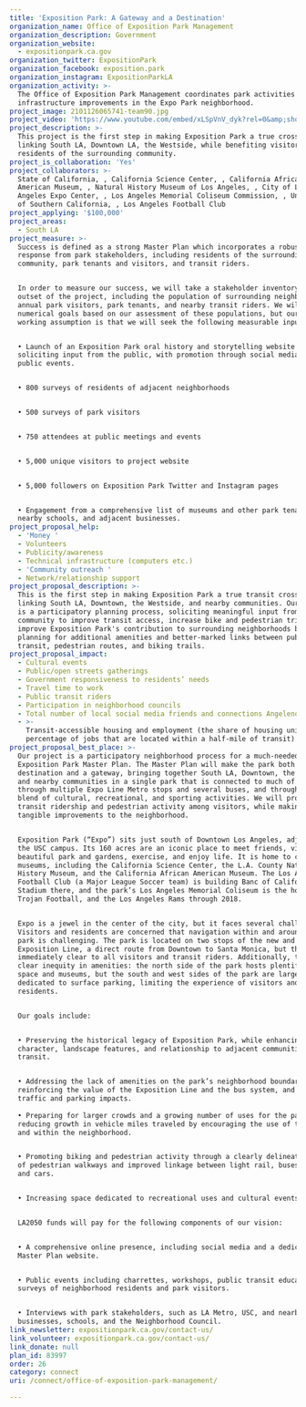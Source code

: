```yaml
---
title: 'Exposition Park: A Gateway and a Destination'
organization_name: Office of Exposition Park Management
organization_description: Government
organization_website:
  - expositionpark.ca.gov
organization_twitter: ExpositionPark
organization_facebook: exposition.park
organization_instagram: ExpositionParkLA
organization_activity: >-
  The Office of Exposition Park Management coordinates park activities and
  infrastructure improvements in the Expo Park neighborhood.
project_image: 2101126065741-team90.jpg
project_video: 'https://www.youtube.com/embed/xLSpVnV_dyk?rel=0&amp;showinfo=0'
project_description: >-
  This project is the first step in making Exposition Park a true crossroads
  linking South LA, Downtown LA, the Westside, while benefiting visitors and
  residents of the surrounding community.
project_is_collaboration: 'Yes'
project_collaborators: >-
  State of California, , California Science Center, , California African
  American Museum, , Natural History Museum of Los Angeles, , City of Los
  Angeles Expo Center, , Los Angeles Memorial Coliseum Commission, , University
  of Southern California, , Los Angeles Football Club
project_applying: '$100,000'
project_areas:
  - South LA
project_measure: >-
  Success is defined as a strong Master Plan which incorporates a robust public
  response from park stakeholders, including residents of the surrounding
  community, park tenants and visitors, and transit riders. 


  In order to measure our success, we will take a stakeholder inventory at the
  outset of the project, including the population of surrounding neighborhoods,
  annual park visitors, park tenants, and nearby transit riders. We will set
  numerical goals based on our assessment of these populations, but our current
  working assumption is that we will seek the following measurable input: 


  • Launch of an Exposition Park oral history and storytelling website
  soliciting input from the public, with promotion through social media and
  public events. 


  • 800 surveys of residents of adjacent neighborhoods


  • 500 surveys of park visitors 


  • 750 attendees at public meetings and events


  • 5,000 unique visitors to project website


  • 5,000 followers on Exposition Park Twitter and Instagram pages


  • Engagement from a comprehensive list of museums and other park tenants,
  nearby schools, and adjacent businesses.
project_proposal_help:
  - 'Money '
  - Volunteers
  - Publicity/awareness
  - Technical infrastructure (computers etc.)
  - 'Community outreach '
  - Network/relationship support
project_proposal_description: >-
  This is the first step in making Exposition Park a true transit crossroads
  linking South LA, Downtown, the Westside, and nearby communities. Our project
  is a participatory planning process, soliciting meaningful input from the
  community to improve transit access, increase bike and pedestrian trips, and
  improve Exposition Park's contribution to surrounding neighborhoods by
  planning for additional amenities and better-marked links between public
  transit, pedestrian routes, and biking trails.
project_proposal_impact:
  - Cultural events
  - Public/open streets gatherings
  - Government responsiveness to residents’ needs
  - Travel time to work
  - Public transit riders
  - Participation in neighborhood councils
  - Total number of local social media friends and connections Angelenos have
  - >-
    Transit-accessible housing and employment (the share of housing units and
    percentage of jobs that are located within a half-mile of transit)
project_proposal_best_place: >-
  Our project is a participatory neighborhood process for a much-needed
  Exposition Park Master Plan. The Master Plan will make the park both a
  destination and a gateway, bringing together South LA, Downtown, the Westside
  and nearby communities in a single park that is connected to much of the City
  through multiple Expo Line Metro stops and several buses, and through a unique
  blend of cultural, recreational, and sporting activities. We will promote
  transit ridership and pedestrian activity among visitors, while making
  tangible improvements to the neighborhood. 


  Exposition Park (“Expo”) sits just south of Downtown Los Angeles, adjacent to
  the USC campus. Its 160 acres are an iconic place to meet friends, visit a
  beautiful park and gardens, exercise, and enjoy life. It is home to celebrated
  museums, including the California Science Center, the L.A. County Natural
  History Museum, and the California African American Museum. The Los Angeles
  Football Club (a Major League Soccer team) is building Banc of California
  Stadium there, and the park’s Los Angeles Memorial Coliseum is the home of USC
  Trojan Football, and the Los Angeles Rams through 2018. 


  Expo is a jewel in the center of the city, but it faces several challenges.
  Visitors and residents are concerned that navigation within and around the
  park is challenging. The park is located on two stops of the new and expanded
  Exposition Line, a direct route from Downtown to Santa Monica, but this is not
  immediately clear to all visitors and transit riders. Additionally, there is a
  clear inequity in amenities: the north side of the park hosts plentiful green
  space and museums, but the south and west sides of the park are largely
  dedicated to surface parking, limiting the experience of visitors and nearby
  residents.


  Our goals include:


  • Preserving the historical legacy of Exposition Park, while enhancing its
  character, landscape features, and relationship to adjacent communities and
  transit.


  • Addressing the lack of amenities on the park’s neighborhood boundaries,
  reinforcing the value of the Exposition Line and the bus system, and managing
  traffic and parking impacts.
    
  • Preparing for larger crowds and a growing number of uses for the park, and
  reducing growth in vehicle miles traveled by encouraging the use of transit to
  and within the neighborhood.


  • Promoting biking and pedestrian activity through a clearly delineated system
  of pedestrian walkways and improved linkage between light rail, buses, bikes,
  and cars.


  • Increasing space dedicated to recreational uses and cultural events.


  LA2050 funds will pay for the following components of our vision: 


  • A comprehensive online presence, including social media and a dedicated
  Master Plan website. 


  • Public events including charrettes, workshops, public transit education, and
  surveys of neighborhood residents and park visitors. 


  • Interviews with park stakeholders, such as LA Metro, USC, and nearby
  businesses, schools, and the Neighborhood Council.
link_newsletter: expositionpark.ca.gov/contact-us/
link_volunteer: expositionpark.ca.gov/contact-us/
link_donate: null
plan_id: 83997
order: 26
category: connect
uri: /connect/office-of-exposition-park-management/

---
```

